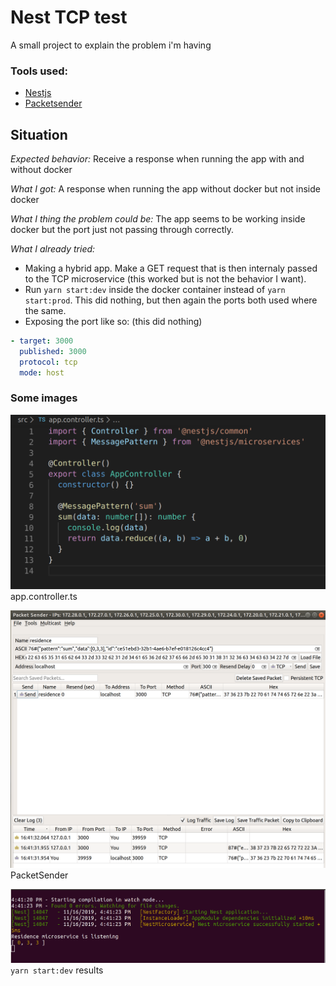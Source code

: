 # Nest TCP test

A small project to explain the problem i'm having

### Tools used:

- [Nestjs](https://docs.nestjs.com/)
- [Packetsender](https://packetsender.com/)

## Situation

_Expected behavior:_ Receive a response when running the app with and without docker

_What I got:_ A response when running the app without docker but not inside docker

_What I thing the problem could be:_ The app seems to be working inside docker but the port just not passing through correctly.

_What I already tried:_

- Making a hybrid app. Make a GET request that is then internaly passed to the TCP microservice (this worked but is not the behavior I want).
- Run `yarn start:dev` inside the docker container instead of `yarn start:prod`. This did nothing, but then again the ports both used where the same.
- Exposing the port like so: (this did nothing)

```yml
- target: 3000
  published: 3000
  protocol: tcp
  mode: host
```

### Some images

![alt text](./images/app.controller.png 'app.controller.ts')
app.controller.ts

![alt text](./images/package-sender.png 'PacketSender')
PacketSender

![alt text](./images/yarn-start:dev-result.png 'yarn start:dev results')
`yarn start:dev` results
